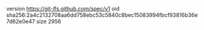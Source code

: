 version https://git-lfs.github.com/spec/v1
oid sha256:2a4c2132708aa6dd758ebc53c5840c8bec15083994fbcf93816b36e7d62e0e47
size 2956
